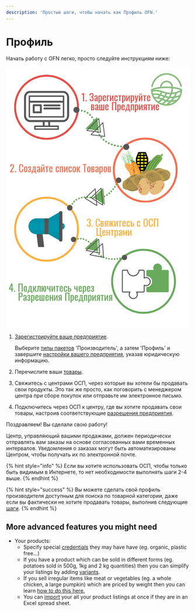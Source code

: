 ```yaml
---
description: 'Простые шаги, чтобы начать как Профиль OFN.'
---
```


# Профиль

Начать работу с OFN легко, просто следуйте инструкциям ниже:

![&#x427;&#x435;&#x442;&#x44B;&#x440;&#x435; &#x448;&#x430;&#x433;&#x430; &#x434;&#x43B;&#x44F; &#x43D;&#x430;&#x447;&#x430;&#x43B;&#x430; &#x440;&#x430;&#x431;&#x43E;&#x442;&#x44B; &#x432; &#x41E;&#x421;&#x41F;.](../.gitbook/assets/quick-set-up-in-5-steps-profile.png)

1. [Зарегистрируйте ваше предприятие](../basic-features/register-and-create-your-profile.md).

   Выберите [типы пакетов](../basic-features/enterprise-profile/package-types.md) 'Производитель', а затем 'Профиль' и завершите [настройки вашего предприятия](../basic-features/enterprise-profile/enterprise-settings.md), указав юридическую информацию.

2. Перечислите ваши [товары](../basic-features/products-1/products.md).
3. Свяжитесь с центрами ОСП, через которые вы хотели бы продавать свои продукты. Это так же просто, как поговорить с менеджером центра при сборе покупок или отправьте им электронное письмо.
4. Подключитесь через ОСП к центру, где вы хотите продавать свои товары, настроив соответствующие [разрешения предприятия](../basic-features/enterprise-profile/enterprise-to-enterprise-permissions-e2es.md).

Поздравляем! Вы сделали свою работу!

Центр, управляющий вашими продажами, должен периодически отправлять вам заказы на основе согласованных вами временных интервалов. Уведомления о заказах могут быть автоматизированы Центром, чтобы получать их по электронной почте.

{% hint style="info" %}
Если вы хотите использовать ОСП, чтобы только быть видимым в Интернете, то нет необходимости выполнять шаги 2-4 выше.
{% endhint %}

{% hint style="success" %}
Вы можете сделать свой профиль производителя доступным для поиска по товарной категории, даже если вы фактически не хотите продавать товары, выполнив следующие [шаги](../basic-features/enterprise-profile/making-a-producer-profile-searchable-by-product-category.md).
{% endhint %}

## More advanced features you might need

* Your products: 
  * Specify special [credentials](../basic-features/products-1/product-properties.md) they may have have \(eg. organic, plastic free...\)
  * If you have a product which can be sold in different forms \(eg. potatoes sold in 500g, 1kg and 2 kg quantities\) then you can simplify your listings by adding [variants](../basic-features/products-1/product-variants.md).
  * If you sell irregular items like meat or vegetables \(eg. a whole chicken, a large pumpkin\) which are priced by weight then you can learn [how to do this here.](../basic-features/products-1/pricing-irregular-items-kg.md)
  * You can [import](../basic-features/products-1/product-and-inventory-import.md#1-import-new-products) your all your product listings at once if they are in an Excel spread sheet.

